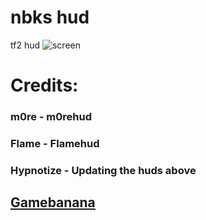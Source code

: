 # nbks hud
 tf2 hud
 ![screen](https://images.gamebanana.com/img/ss/mods/65b676910775c.jpg)
 # Credits:
  ### m0re - m0rehud
  ### Flame - Flamehud
  ### Hypnotize - Updating the huds above
 ## [Gamebanana](https://gamebanana.com/mods/492648)
